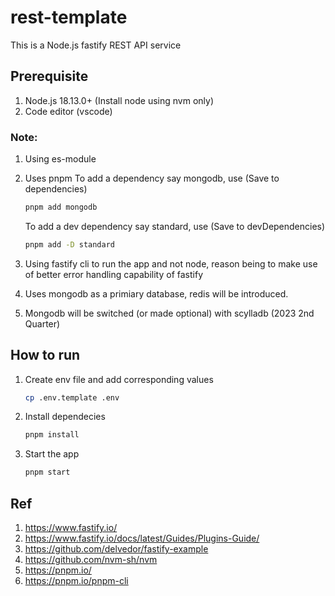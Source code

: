 # rest-template

This is a Node.js fastify REST API service

## Prerequisite
1. Node.js 18.13.0+ (Install node using nvm only)
2. Code editor (vscode)

### Note:
1. Using es-module
2. Uses pnpm
   To add a dependency say mongodb, use (Save to dependencies)

   ```bash
   pnpm add mongodb
   ```
   To add a dev dependency say standard, use (Save to devDependencies)
   ```bash
   pnpm add -D standard
   ```
3. Using fastify cli to run the app and not node, reason being to make use of better error handling capability of fastify
4. Uses mongodb as a primiary database, redis will be introduced.
5. Mongodb will be switched (or made optional) with scylladb (2023 2nd Quarter)

## How to run
1. Create env file and add corresponding values
   ```bash
   cp .env.template .env
   ```
2. Install dependecies
   ```bash
   pnpm install
   ```
3. Start the app
   ```bash
   pnpm start
   ```
## Ref
1. https://www.fastify.io/
2. https://www.fastify.io/docs/latest/Guides/Plugins-Guide/
3. https://github.com/delvedor/fastify-example
4. https://github.com/nvm-sh/nvm
5. https://pnpm.io/
6. https://pnpm.io/pnpm-cli